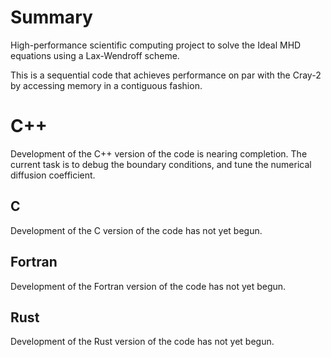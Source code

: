 # Summary
High-performance scientific computing project to solve the Ideal MHD equations using a Lax-Wendroff scheme. 

This is a sequential code that achieves performance on par with the Cray-2 by accessing memory in a contiguous fashion. 

# C++
Development of the C++ version of the code is nearing completion. The current task is to debug the boundary conditions, and tune the numerical diffusion coefficient.

## C
Development of the C version of the code has not yet begun.

## Fortran
Development of the Fortran version of the code has not yet begun.

## Rust
Development of the Rust version of the code has not yet begun.
